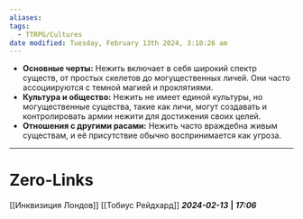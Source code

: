 ```yaml
---
aliases: 
tags:
  - TTRPG/Cultures
date modified: Tuesday, February 13th 2024, 3:10:26 am
---
```

- **Основные черты:** Нежить включает в себя широкий спектр существ, от простых скелетов до могущественных личей. Они часто ассоциируются с темной магией и проклятиями.
- **Культура и общество:** Нежить не имеет единой культуры, но могущественные существа, такие как личи, могут создавать и контролировать армии нежити для достижения своих целей.
- **Отношения с другими расами:** Нежить часто враждебна живым существам, и её присутствие обычно воспринимается как угроза.

___
# Zero-Links
[[Инквизиция Лондов]]
[[Тобиус Рейдхард]]
***2024-02-13*** **|** ***17:06***